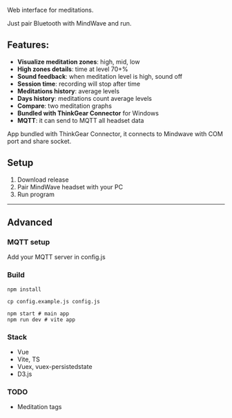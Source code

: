 Web interface for meditations.

Just pair Bluetooth with MindWave and run.

## Features:
- **Visualize meditation zones**: high, mid, low
- **High zones details**: time at level 70+%
- **Sound feedback**: when meditation level is high, sound off
- **Session time**: recording will stop after time
- **Meditations history**: average levels
- **Days history**: meditations count average levels
- **Compare**: two meditation graphs
- **Bundled with ThinkGear Connector** for Windows
- **MQTT**: it can send to MQTT all headset data

App bundled with ThinkGear Connector, it connects to Mindwave with COM port and share socket.

## Setup
1. Download release
2. Pair MindWave headset with your PC
3. Run program

---

## Advanced

### MQTT setup
Add your MQTT server in config.js

### Build
```
npm install

cp config.example.js config.js

npm start # main app
npm run dev # vite app
```

### Stack
- Vue
- Vite, TS
- Vuex, vuex-persistedstate
- D3.js

### TODO
- Meditation tags